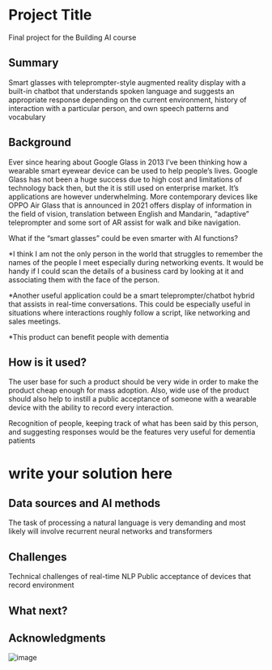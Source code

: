 <!-- This is the markdown template for the final project of the Building AI course, 
created by Reaktor Innovations and University of Helsinki. 
Copy the template, paste it to your GitHub README and edit! -->

# Project Title

Final project for the Building AI course

## Summary

Smart glasses with teleprompter-style augmented reality display with a built-in chatbot that understands spoken language and suggests an appropriate response depending on the current environment, history of interaction with a particular person, and own speech patterns and vocabulary


## Background

Ever since hearing about Google Glass in 2013 I’ve been thinking how a wearable smart eyewear device can be used to help people’s lives. Google Glass has not been a huge success due to high cost and limitations of technology back then, but the it is still used on enterprise market. It’s applications are however underwhelming. More contemporary devices like OPPO Air Glass that is announced in 2021 offers display of information in the field of vision, translation between English and Mandarin, “adaptive” teleprompter and some sort of AR assist for walk and bike navigation.

What if the “smart glasses” could be even smarter with AI functions?

*I think I am not the only person in the world that struggles to remember the names of the people I meet especially during networking events. It would be handy if I could scan the details of a business card by looking at it and associating them with the face of the person. 

*Another useful application could be a smart teleprompter/chatbot hybrid that assists in real-time conversations. This could be especially useful in situations where interactions roughly follow a script, like networking and sales meetings.

*This product can benefit people with dementia


## How is it used?

The user base for such a product should be very wide in order to make the product cheap enough for mass adoption. Also, wide use of the product should also help to instill a public acceptance of someone with a wearable device with the ability to record every interaction.

Recognition of people, keeping track of what has been said by this person, and suggesting responses would be the features very useful for dementia patients

   # write your solution here



## Data sources and AI methods

The task of processing a natural language is very demanding and most likely will involve recurrent neural networks and transformers

## Challenges

Technical challenges of real-time NLP
Public acceptance of devices that record environment

## What next?


## Acknowledgments

![image](https://user-images.githubusercontent.com/101279135/157660290-98dfcb93-52c1-4c67-bb82-bf07b2c9cdf5.png)
